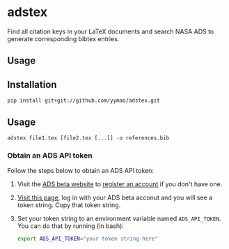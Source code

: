 # adstex
Find all citation keys in your LaTeX documents and search NASA ADS to generate corresponding bibtex entries.

## Usage

## Installation

    pip install git+git://github.com/yymao/adstex.git

## Usage

    adstex file1.tex [file2.tex [...]] -o references.bib

### Obtain an ADS API token
Follow the steps below to obtain an ADS API token:

1. Visit the [ADS beta website](https://ui.adsabs.harvard.edu/) to [register an account](https://ui.adsabs.harvard.edu/#user/account/register) if you don't have one.

2. [Visit this page](https://ui.adsabs.harvard.edu/#user/settings/token), log in with your ADS beta acconut and you will see a token string. Copy that token string.

3. Set your token string to an environment variable named `ADS_API_TOKEN`. You can do that by running (in bash):
     ``` bash
     export ADS_API_TOKEN="your token string here"
     ```


